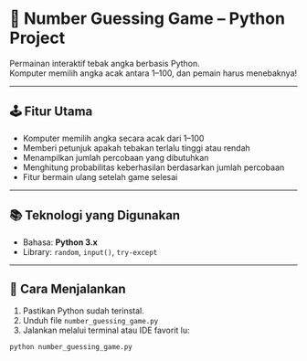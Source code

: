 # 🎯 Number Guessing Game – Python Project

Permainan interaktif tebak angka berbasis Python.  
Komputer memilih angka acak antara 1–100, dan pemain harus menebaknya!

---

## 🕹️ Fitur Utama

- Komputer memilih angka secara acak dari 1–100
- Memberi petunjuk apakah tebakan terlalu tinggi atau rendah
- Menampilkan jumlah percobaan yang dibutuhkan
- Menghitung probabilitas keberhasilan berdasarkan jumlah percobaan
- Fitur bermain ulang setelah game selesai

---

## 📚 Teknologi yang Digunakan

- Bahasa: **Python 3.x**
- Library: `random`, `input()`, `try-except`

---

## 🚀 Cara Menjalankan

1. Pastikan Python sudah terinstal.
2. Unduh file `number_guessing_game.py`
3. Jalankan melalui terminal atau IDE favorit lu:

```bash
python number_guessing_game.py
